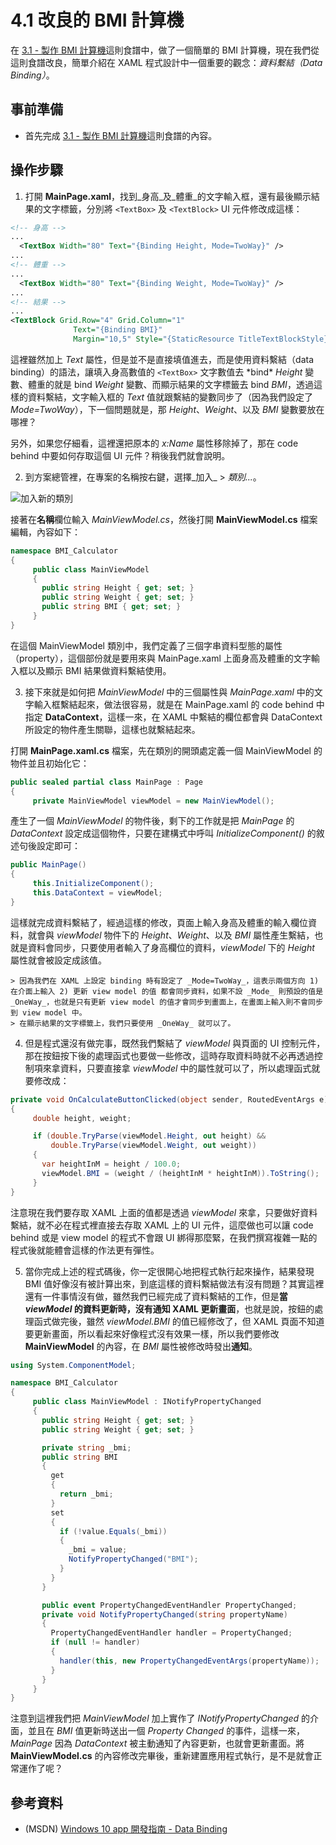 # 4.1 改良的 BMI 計算機

在 [3.1 - 製作 BMI 計算機](../ch3/01_create_bmi_calculator.md)這則食譜中，做了一個簡單的 BMI 計算機，現在我們從這則食譜改良，簡單介紹在 XAML 程式設計中一個重要的觀念：_資料繫結（Data Binding）_。

## 事前準備

  * 首先完成 [3.1 - 製作 BMI 計算機](../ch3/01_create_bmi_calculator.md)這則食譜的內容。

## 操作步驟

  1. 打開 **MainPage.xaml**，找到_身高_及_體重_的文字輸入框，還有最後顯示結果的文字標籤，分別將 ```<TextBox>``` 及 ```<TextBlock>``` UI 元件修改成這樣：

  ```xml
  <!-- 身高 -->
  ...
    <TextBox Width="80" Text="{Binding Height, Mode=TwoWay}" />
  ...
  <!-- 體重 -->
  ...
    <TextBox Width="80" Text="{Binding Weight, Mode=TwoWay}" />
  ...
  <!-- 結果 -->
  ...
  <TextBlock Grid.Row="4" Grid.Column="1"
                Text="{Binding BMI}"
                Margin="10,5" Style="{StaticResource TitleTextBlockStyle}"/>
  ```

  這裡雖然加上 _Text_ 屬性，但是並不是直接填值進去，而是使用資料繫結（data binding）的語法，讓填入身高數值的 ```<TextBox>``` 文字數值去 \*bind\* _Height_ 變數、體重的就是 bind _Weight_ 變數、而顯示結果的文字標籤去 bind _BMI_，透過這樣的資料繫結，文字輸入框的 _Text_ 值就跟繫結的變數同步了（因為我們設定了 _Mode=TwoWay_），下一個問題就是，那 _Height_、_Weight_、以及 _BMI_ 變數要放在哪裡？

  另外，如果您仔細看，這裡還把原本的 _x:Name_ 屬性移除掉了，那在 code behind 中要如何存取這個 UI 元件？稍後我們就會說明。

  2. 到方案總管裡，在專案的名稱按右鍵，選擇_加入_ > _類別..._。

  ![加入新的類別](https://skgitbook.blob.core.windows.net/uwprecipes/ch4/1_add_new_class.png)

  接著在**名稱**欄位輸入 _MainViewModel.cs_，然後打開 **MainViewModel.cs** 檔案編輯，內容如下：

  ```csharp
  namespace BMI_Calculator
  {
       public class MainViewModel
       {
         public string Height { get; set; }
         public string Weight { get; set; }
         public string BMI { get; set; }
       }
  }
  ```

  在這個 MainViewModel 類別中，我們定義了三個字串資料型態的屬性（property），這個部份就是要用來與 MainPage.xaml 上面身高及體重的文字輸入框以及顯示 BMI 結果做資料繫結使用。

  3. 接下來就是如何把 _MainViewModel_ 中的三個屬性與 _MainPage.xaml_ 中的文字輸入框繫結起來，做法很容易，就是在 MainPage.xaml 的 code behind 中指定 **DataContext**，這樣一來，在 XAML 中繫結的欄位都會與 DataContext 所設定的物件產生關聯，這樣也就繫結起來。

  打開 **MainPage.xaml.cs** 檔案，先在類別的開頭處定義一個 MainViewModel 的物件並且初始化它：

  ```csharp
  public sealed partial class MainPage : Page
  {
       private MainViewModel viewModel = new MainViewModel();
  ```

  產生了一個 _MainViewModel_ 的物件後，剩下的工作就是把 _MainPage_ 的 _DataContext_ 設定成這個物件，只要在建構式中呼叫 _InitializeComponent()_ 的敘述句後設定即可：

  ```csharp
  public MainPage()
  {
       this.InitializeComponent();
       this.DataContext = viewModel;
  }
  ```

  這樣就完成資料繫結了，經過這樣的修改，頁面上輸入身高及體重的輸入欄位資料，就會與 _viewModel_ 物件下的 _Height_、_Weight_、以及 _BMI_ 屬性產生繫結，也就是資料會同步，只要使用者輸入了身高欄位的資料，_viewModel_ 下的 _Height_ 屬性就會被設定成該值。

    > 因為我們在 XAML 上設定 binding 時有設定了 _Mode=TwoWay_，這表示兩個方向 1) 在介面上輸入 2) 更新 view model 的值 都會同步資料，如果不設 _Mode_ 則預設的值是 _OneWay_，也就是只有更新 view model 的值才會同步到畫面上，在畫面上輸入則不會同步到 view model 中。
    > 在顯示結果的文字標籤上，我們只要使用 _OneWay_ 就可以了。

  4. 但是程式還沒有做完事，既然我們繫結了 _viewModel_ 與頁面的 UI 控制元件，那在按鈕按下後的處理函式也要做一些修改，這時存取資料時就不必再透過控制項來拿資料，只要直接拿 _viewModel_ 中的屬性就可以了，所以處理函式就要修改成：

  ```csharp
  private void OnCalculateButtonClicked(object sender, RoutedEventArgs e)
  {
       double height, weight;

       if (double.TryParse(viewModel.Height, out height) &&
           double.TryParse(viewModel.Weight, out weight))
       {
         var heightInM = height / 100.0;
         viewModel.BMI = (weight / (heightInM * heightInM)).ToString();
       }
  }
  ```

  注意現在我們要存取 XAML 上面的值都是透過 _viewModel_ 來拿，只要做好資料繫結，就不必在程式裡直接去存取 XAML 上的 UI 元件，這麼做也可以讓 code behind 或是 view model 的程式不會跟 UI 綁得那麼緊，在我們撰寫複雜一點的程式後就能體會這樣的作法更有彈性。

  5. 當你完成上述的程式碼後，你一定很開心地把程式執行起來操作，結果發現 BMI 值好像沒有被計算出來，到底這樣的資料繫結做法有沒有問題？其實這裡還有一件事情沒有做，雖然我們已經完成了資料繫結的工作，但是**當 _viewModel_ 的資料更新時，沒有通知 XAML 更新畫面**，也就是說，按鈕的處理函式做完後，雖然 _viewModel.BMI_ 的值已經修改了，但 XAML 頁面不知道要更新畫面，所以看起來好像程式沒有效果一樣，所以我們要修改 **MainViewModel** 的內容，在 _BMI_ 屬性被修改時發出**通知**。

  ```csharp
  using System.ComponentModel;

  namespace BMI_Calculator
  {
       public class MainViewModel : INotifyPropertyChanged
       {
         public string Height { get; set; }
         public string Weight { get; set; }

         private string _bmi;
         public string BMI
         {
           get
           {
             return _bmi;
           }
           set
           {
             if (!value.Equals(_bmi))
             {
               _bmi = value;
               NotifyPropertyChanged("BMI");
             }
           }
         }

         public event PropertyChangedEventHandler PropertyChanged;
         private void NotifyPropertyChanged(string propertyName)
         {
           PropertyChangedEventHandler handler = PropertyChanged;
           if (null != handler)
           {
             handler(this, new PropertyChangedEventArgs(propertyName));
           }
         }
       }
  }
  ```

  注意到這裡我們把 _MainViewModel_ 加上實作了 _INotifyPropertyChanged_ 的介面，並且在 _BMI_ 值更新時送出一個 _Property Changed_ 的事件，這樣一來，_MainPage_ 因為 _DataContext_ 被主動通知了內容更新，也就會更新畫面。將 **MainViewModel.cs** 的內容修改完畢後，重新建置應用程式執行，是不是就會正常運作了呢？


## 參考資料

  * (MSDN) [Windows 10 app 開發指南 - Data Binding](https://msdn.microsoft.com/zh-tw/library/windows/apps/xaml/mt210947.aspx)